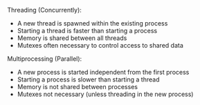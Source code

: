 Threading (Concurrently):
- A new thread is spawned within the existing process
- Starting a thread is faster than starting a process
- Memory is shared between all threads
- Mutexes often necessary to control access to shared data

Multiprocessing (Parallel):
- A new process is started independent from the first process
- Starting a process is slower than starting a thread
- Memory is not shared between processes
- Mutexes not necessary (unless threading in the new process)
